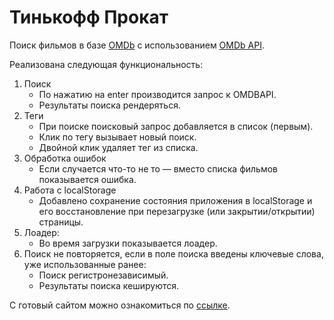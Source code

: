 # Тинькофф Прокат

Поиск фильмов в базе [OMDb](https://www.imdb.com/) с использованием [OMDb API](https://www.omdbapi.com/).

Реализована следующая функциональность:

1. Поиск
   - По нажатию на enter производится запрос к OMDBAPI.
   - Результаты поиска рендеряться.
2. Теги
   - При поиске поисковый запрос добавляется в список (первым).
   - Клик по тегу вызывает новый поиск.
   - Двойной клик удаляет тег из списка.
3. Обработка ошибок
   - Если случается что-то не то — вместо списка фильмов показывается ошибка.
4. Работа с localStorage
   - Добавлено сохранение состояния приложения в localStorage и его восстановление при перезагрузке (или закрытии/открытии) страницы.
5. Лоадер:
   - Во время загрузки показывается лоадер.
6. Поиск не повторяется, если в поле поиска введены ключевые слова, уже использованные ранее:
   - Поиск регистронезависимый.
   - Результаты поиска кешируются.

С готовый сайтом можно ознакомиться по [ссылке](https://andreisorvanov.github.io/Tinkoff-Rental/).
